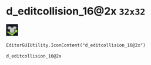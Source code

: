 # d_editcollision_16@2x `32x32`
<img src="/img/d_editcollision_16.png" width=32 height=32>

``` CSharp
EditorGUIUtility.IconContent("d_editcollision_16@2x")
```
```
d_editcollision_16@2x
```
